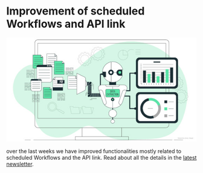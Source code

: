 # Improvement of scheduled Workflows and API link

![scheduled WF!](4960565_sm.jpg)

over the last weeks we have improved functionalities mostly related to scheduled Workflows and the API link. Read about all the details in the [latest newsletter](NewsletterFeb25.pdf).